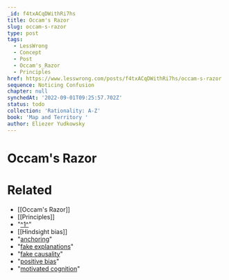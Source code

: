 ```yaml
---
_id: f4txACqDWithRi7hs
title: Occam's Razor
slug: occam-s-razor
type: post
tags:
  - LessWrong
  - Concept
  - Post
  - Occam's_Razor
  - Principles
href: https://www.lesswrong.com/posts/f4txACqDWithRi7hs/occam-s-razor
sequence: Noticing Confusion
chapter: null
synchedAt: '2022-09-01T09:25:57.702Z'
status: todo
collection: 'Rationality: A-Z'
book: 'Map and Territory '
author: Eliezer Yudkowsky
---
```


# Occam's Razor


# Related

- [[Occam's Razor]]
- [[Principles]]
- "[^1^](#fn1x26)"
- [[Hindsight bias]]
- "[anchoring](https://www.lesswrong.com/rationality/anchoring-and-adjustment)"
- "[fake explanations](https://www.lesswrong.com/rationality/fake-explanations)"
- "[fake causality](https://www.lesswrong.com/rationality/fake-causality)"
- "[positive bias](https://www.lesswrong.com/rationality/positive-bias-look-into-the-dark)"
- "[motivated cognition](https://www.lesswrong.com/rationality/knowing-about-biases-can-hurt-people)"
